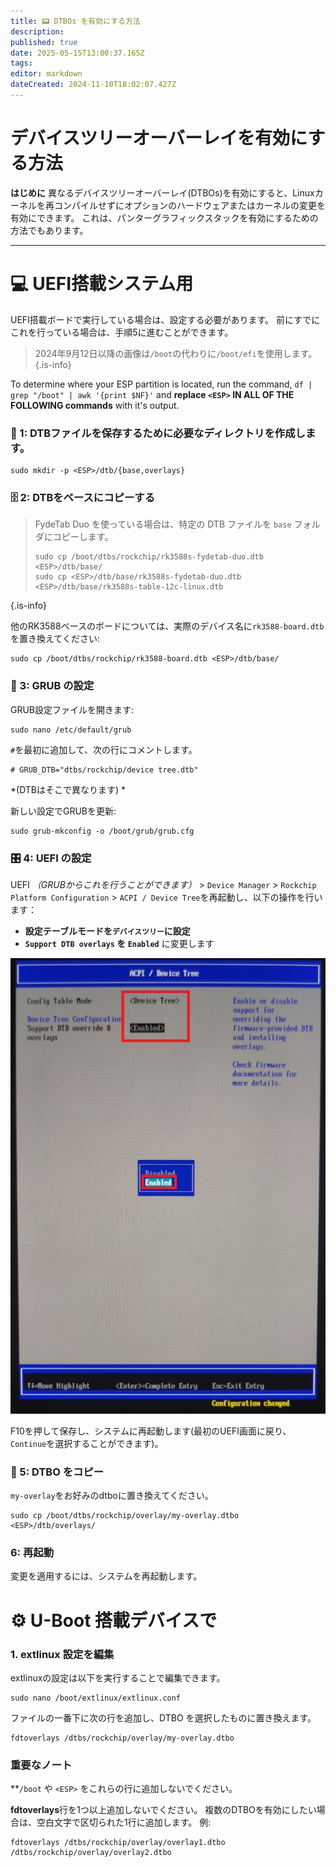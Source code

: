 ```yaml
---
title: 📟 DTBOs を有効にする方法
description:
published: true
date: 2025-05-15T13:00:37.165Z
tags:
editor: markdown
dateCreated: 2024-11-10T18:02:07.427Z
---
```


# デバイスツリーオーバーレイを有効にする方法

**はじめに**
異なるデバイスツリーオーバーレイ(DTBOs)を有効にすると、Linuxカーネルを再コンパイルせずにオプションのハードウェアまたはカーネルの変更を有効にできます。
これは、パンターグラフィックスタックを有効にするための方法でもあります。

---

# 💻 UEFI搭載システム用

UEFI搭載ボードで実行している場合は、設定する必要があります。
前にすでにこれを行っている場合は、手順5に進むことができます。

> 2024年9月12日以降の画像は`/boot`の代わりに`/boot/efi`を使用します。
> {.is-info}

To determine where your ESP partition is located, run the command,
`df | grep "/boot" | awk '{print $NF}'` and **replace **`<ESP>`** IN ALL OF THE FOLLOWING commands** with it's output.

### 📁 1: DTBファイルを保存するために必要なディレクトリを作成します。

```
sudo mkdir -p <ESP>/dtb/{base,overlays}
```

### 🗄️ 2: DTBをベースにコピーする

> FydeTab Duo を使っている場合は、特定の DTB ファイルを `base` フォルダにコピーします。
>
> ```
> sudo cp /boot/dtbs/rockchip/rk3588s-fydetab-duo.dtb <ESP>/dtb/base/
> sudo cp <ESP>/dtb/base/rk3588s-fydetab-duo.dtb <ESP>/dtb/base/rk3588s-table-12c-linux.dtb
> ```

{.is-info}

他のRK3588ベースのボードについては、実際のデバイス名に`rk3588-board.dtb`を置き換えてください:

```
sudo cp /boot/dtbs/rockchip/rk3588-board.dtb <ESP>/dtb/base/
```

### 🫘 3: GRUB の設定

GRUB設定ファイルを開きます:

```
sudo nano /etc/default/grub
```

`#`を最初に追加して、次の行にコメントします。

```
# GRUB_DTB="dtbs/rockchip/device tree.dtb"
```

\*(DTBはそこで異なります) \*

新しい設定でGRUBを更新:

```
sudo grub-mkconfig -o /boot/grub/grub.cfg
```

### 🎛️ 4: UEFI の設定

UEFI _（GRUBからこれを行うことができます）_ > `Device Manager` > `Rockchip Platform Configuration` > `ACPI / Device Tree`を再起動し、以下の操作を行います：

- **設定テーブルモードを`デバイスツリー`に設定**
- **`Support DTB overlays` を `Enabled`** に変更します

![](/panthor/enable_tree_dtb_in_uefi.jpg)

F10を押して保存し、システムに再起動します(最初のUEFI画面に戻り、`Continue`を選択することができます)。

### 🔄 5: DTBO をコピー

`my-overlay`をお好みのdtboに置き換えてください。

```
sudo cp /boot/dtbs/rockchip/overlay/my-overlay.dtbo <ESP>/dtb/overlays/
```

### <unk> 6: 再起動

変更を適用するには、システムを再起動します。

# ⚙️ U-Boot 搭載デバイスで

### 1. extlinux 設定を編集

extlinuxの設定は以下を実行することで編集できます。

```
sudo nano /boot/extlinux/extlinux.conf
```

ファイルの一番下に次の行を追加し、DTBO を選択したものに置き換えます。

```
fdtoverlays /dtbs/rockchip/overlay/my-overlay.dtbo
```

### 重要なノート

\*\*`/boot` や `<ESP>` をこれらの行に追加しないでください。

**fdtoverlays**行を1つ以上追加しないでください。
複数のDTBOを有効にしたい場合は、空白文字で区切られた1行に追加します。
例:

```
fdtoverlays /dtbs/rockchip/overlay/overlay1.dtbo /dtbs/rockchip/overlay/overlay2.dtbo
```